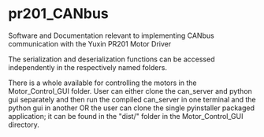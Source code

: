 # pr201_CANbus
Software and Documentation relevant to implementing CANbus communication with the Yuxin PR201 Motor Driver

The serialization and deserialization functions can be accessed independently in the respectively named folders.

There is a whole available for controlling the motors in the Motor_Control_GUI folder. User can either clone the can_server and python gui separately and then run the compiled can_server in one terminal and the python gui in another OR the user can clone the single pyinstaller packaged application; it can be found in the "dist/" folder in the Motor_Control_GUI directory.
